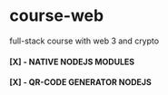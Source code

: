 # course-web
full-stack course with web 3 and crypto

 #### [X] - NATIVE NODEJS MODULES
 #### [X] - QR-CODE GENERATOR NODEJS 